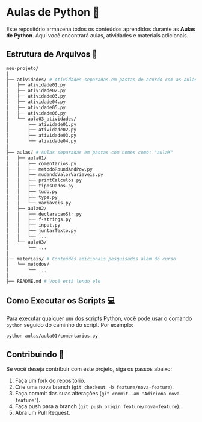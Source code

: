# Aulas de Python 🐍

Este repositório armazena todos os conteúdos aprendidos durante as **Aulas de Python**. Aqui você encontrará aulas, atividades e materiais adicionais.

## Estrutura de Arquivos 📂

```bash
meu-projeto/
│
├── atividades/ # Atividades separadas em pastas de acordo com as aulas
│   ├── atividade01.py
│   ├── atividade02.py
│   ├── atividade03.py
│   ├── atividade04.py
│   ├── atividade05.py
│   ├── atividade06.py
│   └── aula03_atividades/
│       ├── atividade01.py
│       ├── atividade02.py
│       ├── atividade03.py
│       └── atividade04.py
│
├── aulas/ # Aulas separadas em pastas com nomes como: "aulaX"
│   ├── aula01/
│   │   ├── comentarios.py
│   │   ├── metodoRoundAndPow.py
│   │   ├── mudandoValorVariaveis.py
│   │   ├── printCalculos.py
│   │   ├── tiposDados.py
│   │   ├── tudo.py
│   │   ├── type.py
│   │   └── variaveis.py
│   ├── aula02/
│   │   ├── declaracaoStr.py
│   │   ├── f-strings.py
│   │   ├── input.py
│   │   ├── juntarTexto.py
│   │   └── ...
│   └── aula03/
│       └── ...
│
├── materiais/ # Conteúdos adicionais pesquisados além do curso
│   └── metodos/
│       └── ...
│
├── README.md # Você está lendo ele             
```

## Como Executar os Scripts 💻

Para executar qualquer um dos scripts Python, você pode usar o comando `python` seguido do caminho do script. Por exemplo:

```sh
python aulas/aula01/comentarios.py
```

## Contribuindo 💪

Se você deseja contribuir com este projeto, siga os passos abaixo:

1. Faça um fork do repositório.
2. Crie uma nova branch (`git checkout -b feature/nova-feature`).
3. Faça commit das suas alterações (`git commit -am 'Adiciona nova feature'`).
4. Faça push para a branch (`git push origin feature/nova-feature`).
5. Abra um Pull Request.
